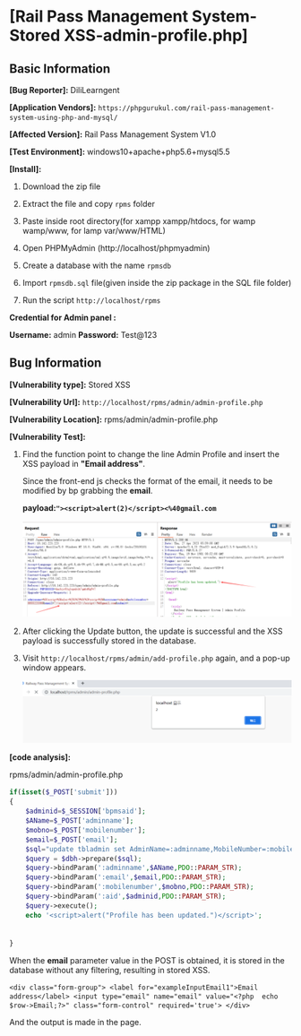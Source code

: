 # [Rail Pass Management System-Stored XSS-admin-profile.php]

## Basic Information

**[Bug Reporter]:** DiliLearngent

**[Application Vendors]:** `https://phpgurukul.com/rail-pass-management-system-using-php-and-mysql/`

**[Affected Version]:** Rail Pass Management System V1.0

**[Test Environment]:** windows10+apache+php5.6+mysql5.5

**[Install]:**

1. Download the zip file

2. Extract the file and copy `rpms` folder

3. Paste inside root directory(for xampp xampp/htdocs, for wamp wamp/www, for lamp var/www/HTML)

4. Open PHPMyAdmin (http://localhost/phpmyadmin)

5. Create a database with the name `rpmsdb`

6. Import `rpmsdb.sql` file(given inside the zip package in the SQL file folder)

7. Run the script `http://localhost/rpms`

**Credential for Admin panel :**

**Username:** admin
**Password:** Test@123

## Bug Information

**[Vulnerability type]:** Stored XSS

**[Vulnerability Url]:** `http://localhost/rpms/admin/admin-profile.php`    

**[Vulnerability Location]:** rpms/admin/admin-profile.php

**[Vulnerability Test]:**

1. Find the function point to change the line Admin Profile and insert the XSS payload in **"Email address"**.

   Since the front-end js checks the format of the email, it needs to be modified by bp grabbing the **email**.

   **payload:`"><script>alert(2)</script><%40gmail.com`**

   ![](../../img/20230427140006.png)

2. After clicking the Update button, the update is successful and the XSS payload is successfully stored in the database.

3. Visit `http://localhost/rpms/admin/add-profile.php` again, and a pop-up window appears.

   ![](../../img/20230427135932.png)

**[code analysis]:**

rpms/admin/admin-profile.php

```php
if(isset($_POST['submit']))
{
    $adminid=$_SESSION['bpmsaid'];
    $AName=$_POST['adminname'];
    $mobno=$_POST['mobilenumber'];
    $email=$_POST['email'];
    $sql="update tbladmin set AdminName=:adminname,MobileNumber=:mobilenumber,Email=:email where ID=:aid";
    $query = $dbh->prepare($sql);
    $query->bindParam(':adminname',$AName,PDO::PARAM_STR);
    $query->bindParam(':email',$email,PDO::PARAM_STR);
    $query->bindParam(':mobilenumber',$mobno,PDO::PARAM_STR);
    $query->bindParam(':aid',$adminid,PDO::PARAM_STR);
    $query->execute();
    echo '<script>alert("Profile has been updated.")</script>';


}
```

When the **email** parameter value in the POST is obtained, it is stored in the database without any filtering, resulting in stored XSS.

```php+HTML
<div class="form-group"> <label for="exampleInputEmail1">Email address</label> <input type="email" name="email" value="<?php  echo $row->Email;?>" class="form-control" required='true'> </div>
```

And the output is made in the page.